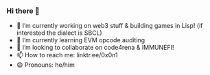 ### Hi there 👋

<!--
**gensai-sec/gensai-sec** is a ✨ _special_ ✨ repository because its `README.md` (this file) appears on your GitHub profile.

Here are some ideas to get you started:
-->
- 🔭 I’m currently working on web3 stuff & building games in Lisp! (if interested the dialect is SBCL)
- 🌱 I’m currently learning EVM opcode auditing
- 👯 I’m looking to collaborate on code4rena & IMMUNEFI!
- 📫 How to reach me: linktr.ee/0x0n1
- 😄 Pronouns: he/him

